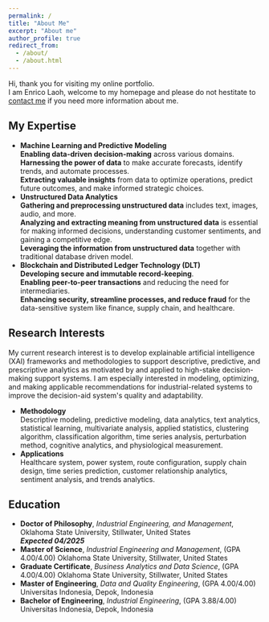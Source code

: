 ```yaml
---
permalink: /
title: "About Me"
excerpt: "About me"
author_profile: true
redirect_from: 
  - /about/
  - /about.html
---
```


Hi, thank you for visiting my online portfolio.\
I am Enrico Laoh, welcome to my homepage and please do not hestitate to [contact me](mailto:elaoh@okstate.edu) if you need more information about me.

My Expertise
------
* **Machine Learning and Predictive Modeling**\
  **Enabling data-driven decision-making** across various domains.\
  **Harnessing the power of data** to make accurate forecasts, identify trends, and automate processes.\
  **Extracting valuable insights** from data to optimize operations, predict future outcomes, and make informed strategic choices.
* **Unstructured Data Analytics**\
  **Gathering and preprocessing unstructured data** includes text, images, audio, and more.\
  **Analyzing and extracting meaning from unstructured data** is essential for making informed decisions, understanding customer sentiments, and gaining a competitive edge.\
  **Leveraging the information from unstructured data** together with traditional database driven model.
* **Blockchain and Distributed Ledger Technology (DLT)**\
  **Developing secure and immutable record-keeping**.\
  **Enabling peer-to-peer transactions** and reducing the need for intermediaries.\
  **Enhancing security, streamline processes, and reduce fraud** for the data-sensitive system like finance, supply chain, and healthcare.


Research Interests
------
My current research interest is to develop explainable artificial intelligence (XAI) frameworks and methodologies to support descriptive, predictive, and prescriptive analytics as motivated by and applied to high-stake decision-making support systems. I am especially interested in modeling, optimizing, and making applicable recommendations for industrial-related systems to improve the decision-aid system's quality and adaptability.
* **Methodology**\
  Descriptive modeling, predictive modeling, data analytics, text analytics, statistical learning, multivariate analysis, applied statistics, clustering algorithm, classification algorithm, time series analysis, perturbation method, cognitive analytics, and physiological measurement.
* **Applications**\
  Healthcare system, power system, route configuration, supply chain design, time series prediction, customer relationship analytics, sentiment analysis, and trends analytics.

Education
------
- **Doctor of Philosophy**, *Industrial Engineering, and Management*,
Oklahoma State University, Stillwater, United States	
***Expected 04/2025***
- **Master of Science**, *Industrial Engineering and Management*, (GPA 4.00/4.00)
Oklahoma State University, Stillwater, United States
- **Graduate Certificate**, *Business Analytics and Data Science*, (GPA 4.00/4.00)
Oklahoma State University, Stillwater, United States
- **Master of Engineering**, *Data and Quality Engineering*, (GPA 4.00/4.00)
Universitas Indonesia, Depok, Indonesia
- **Bachelor of Engineering**, *Industrial Engineering*, (GPA 3.88/4.00)
Universitas Indonesia, Depok, Indonesia